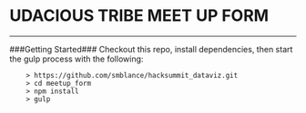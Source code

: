 UDACIOUS TRIBE MEET UP FORM
====



---

###Getting Started###
Checkout this repo, install dependencies, then start the gulp process with the following:

```
	> https://github.com/smblance/hacksummit_dataviz.git
	> cd meetup_form
	> npm install
	> gulp
```
